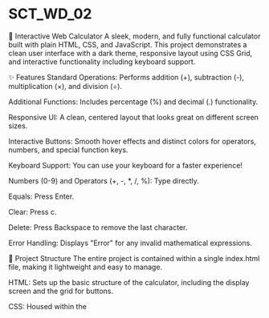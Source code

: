 # SCT_WD_02
🚀 Interactive Web Calculator
A sleek, modern, and fully functional calculator built with plain HTML, CSS, and JavaScript. This project demonstrates a clean user interface with a dark theme, responsive layout using CSS Grid, and interactive functionality including keyboard support.

✨ Features
Standard Operations: Performs addition (+), subtraction (-), multiplication (×), and division (÷).

Additional Functions: Includes percentage (%) and decimal (.) functionality.

Responsive UI: A clean, centered layout that looks great on different screen sizes.

Interactive Buttons: Smooth hover effects and distinct colors for operators, numbers, and special function keys.

Keyboard Support: You can use your keyboard for a faster experience!

Numbers (0-9) and Operators (+, -, *, /, %): Type directly.

Equals: Press Enter.

Clear: Press c.

Delete: Press Backspace to remove the last character.

Error Handling: Displays "Error" for any invalid mathematical expressions.

📂 Project Structure
The entire project is contained within a single index.html file, making it lightweight and easy to manage.

HTML: Sets up the basic structure of the calculator, including the display screen and the grid for buttons.

CSS: Housed within the <style> tags, it defines the visual appearance, from the gradient background to the button styling and layout.

JavaScript: Contained in the <script> tag, this is the brain of the calculator, handling all the logic for button clicks, calculations, and keyboard input.
